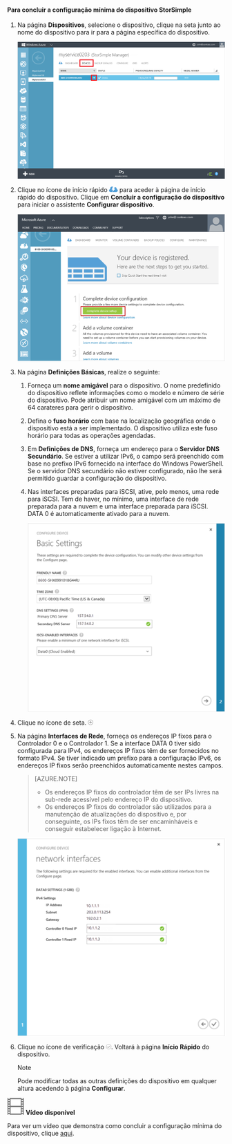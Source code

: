 <!--author=alkohli last changed: 9/17/15-->

#### Para concluir a configuração mínima do dispositivo StorSimple
1. Na página **Dispositivos**, selecione o dispositivo, clique na seta junto ao nome do dispositivo para ir para a página específica do dispositivo. 
   
    ![Página de dispositivos com o dispositivo online](./media/storsimple-complete-minimum-device-setup/HCS_DevicesPageM-include.png) 
2. Clique no ícone de início rápido ![Ícone Início Rápido](./media/storsimple-complete-minimum-device-setup/HCS_QuickStartIcon-include.png) para aceder à página de início rápido do dispositivo. Clique em **Concluir a configuração do dispositivo** para iniciar o assistente **Configurar dispositivo**.
   
    ![Página de início rápido do dispositivo](./media/storsimple-complete-minimum-device-setup/Device_Quick_Start_page_1M.png)
3. Na página **Definições Básicas**, realize o seguinte:
   
   1. Forneça um **nome amigável** para o dispositivo. O nome predefinido do dispositivo reflete informações como o modelo e número de série do dispositivo. Pode atribuir um nome amigável com um máximo de 64 carateres para gerir o dispositivo.
   2. Defina o **fuso horário** com base na localização geográfica onde o dispositivo está a ser implementado. O dispositivo utiliza este fuso horário para todas as operações agendadas.
   3. Em **Definições de DNS**, forneça um endereço para o **Servidor DNS Secundário**. Se estiver a utilizar IPv6, o campo será preenchido com base no prefixo IPv6 fornecido na interface do Windows PowerShell. 
      Se o servidor DNS secundário não estiver configurado, não lhe será permitido guardar a configuração do dispositivo.
   4. Nas interfaces preparadas para iSCSI, ative, pelo menos, uma rede para iSCSI. Tem de haver, no mínimo, uma interface de rede preparada para a nuvem e uma interface preparada para iSCSI. DATA 0 é automaticamente ativado para a nuvem.
      
      ![Definições básicas para a configuração mínima do dispositivo StorSimple](./media/storsimple-complete-minimum-device-setup/HCS_MinDeviceSetupBasicSettings1-include.png)
4. Clique no ícone de seta. ![Ícone de seta do StorSimple](./media/storsimple-complete-minimum-device-setup/HCS_ArrowIcon-include.png)
5. Na página **Interfaces de Rede**, forneça os endereços IP fixos para o Controlador 0 e o Controlador 1. Se a interface DATA 0 tiver sido configurada para IPv4, os endereços IP fixos têm de ser fornecidos no formato IPv4. Se tiver indicado um prefixo para a configuração IPv6, os endereços IP fixos serão preenchidos automaticamente nestes campos.

    > [AZURE.NOTE] 
    > 
    > - Os endereços IP fixos do controlador têm de ser IPs livres na sub-rede acessível pelo endereço IP do dispositivo.
    > - Os endereços IP fixos do controlador são utilizados para a manutenção de atualizações do dispositivo e, por conseguinte, os IPs fixos têm de ser encaminháveis e conseguir estabelecer ligação à Internet.

    ![Interfaces de rede para a configuração mínima do dispositivo StorSimple](./media/storsimple-complete-minimum-device-setup/HCS_MinDeviceSetupNetworkInterfaces2-include.png)

1. Clique no ícone de verificação ![Ícone de verificação do StorSimple](./media/storsimple-complete-minimum-device-setup/HCS_CheckIcon-include.png).
   Voltará à página **Início Rápido** do dispositivo.
   
   > [!NOTE]
   > Pode modificar todas as outras definições do dispositivo em qualquer altura acedendo à página **Configurar**.
   > 
   > 

![Vídeo disponível](./media/storsimple-complete-minimum-device-setup/Video_icon.png) **Vídeo disponível**

Para ver um vídeo que demonstra como concluir a configuração mínima do dispositivo, clique [aqui](https://azure.microsoft.com/documentation/videos/minimum-storsimple-device-setup/).

<!--HONumber=Sep16_HO3-->


